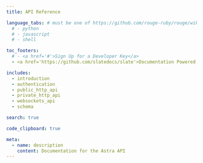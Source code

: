 ```yaml
---
title: API Reference

language_tabs: # must be one of https://github.com/rouge-ruby/rouge/wiki/List-of-supported-languages-and-lexers
  # - python
  # - javascript
  # - shell

toc_footers:
  # - <a href='#'>Sign Up for a Developer Key</a>
  - <a href='https://github.com/slatedocs/slate'>Documentation Powered by Slate</a>

includes:
  - introduction
  - authentication
  - public_http_api
  - private_http_api
  - websockets_api
  - schema

search: true

code_clipboard: true

meta:
  - name: description
    content: Documentation for the Astra API
---
```


